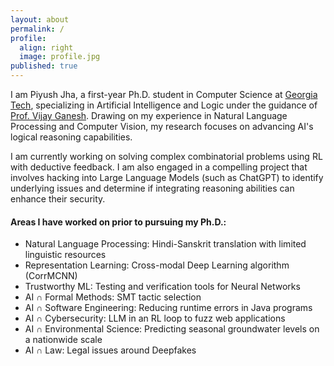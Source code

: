 ```yaml
---
layout: about
permalink: /
profile:
  align: right
  image: profile.jpg
published: true
---
```


I am Piyush Jha, a first-year Ph.D. student in Computer Science at <a href="https://www.gatech.edu/">Georgia Tech</a>, specializing in Artificial Intelligence and Logic under the guidance of <a href="https://www.cc.gatech.edu/people/vijay-ganesh">Prof. Vijay Ganesh</a>. Drawing on my experience in Natural Language Processing and Computer Vision, my research focuses on advancing AI's logical reasoning capabilities.

I am currently working on solving complex combinatorial problems using RL with deductive feedback. I am also engaged in a compelling project that involves hacking into Large Language Models (such as ChatGPT) to identify underlying issues and determine if integrating reasoning abilities can enhance their security.

#### Areas I have worked on prior to pursuing my Ph.D.:
- Natural Language Processing: Hindi-Sanskrit translation with limited linguistic resources
- Representation Learning: Cross-modal Deep Learning algorithm (CorrMCNN)
- Trustworthy ML: Testing and verification tools for Neural Networks
- AI ∩ Formal Methods: SMT tactic selection
- AI ∩ Software Engineering: Reducing runtime errors in Java programs
- AI ∩ Cybersecurity: LLM in an RL loop to fuzz web applications
- AI ∩ Environmental Science: Predicting seasonal groundwater levels on a nationwide scale
- AI ∩ Law: Legal issues around Deepfakes
